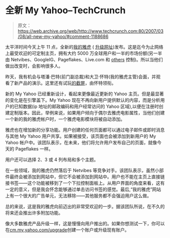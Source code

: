 # 全新 My Yahoo–TechCrunch

> 原文：<https://web.archive.org/web/http://www.techcrunch.com:80/2007/03/08/all-new-my-yahoo/#comment-1188686>

 [](https://web.archive.org/web/20210916114919/http://my.yahoo.com/) 太平洋时间今天上午 11 点，全新的[我的雅虎](https://web.archive.org/web/20210916114919/http://my.yahoo.com/) ( [升级网址](https://web.archive.org/web/20210916114919/http://cm.my.yahoo.com/upgrade))发布。这是迄今为止网络上最受欢迎的可定制主页，拥有大约 5000 万全球用户和一半的市场份额(另一半由 Netvibes、GoogleIG、Pageflakes、Live.com 和 [others](https://web.archive.org/web/20210916114919/http://www.beta.techcrunch.com/2007/03/06/mynetscape-to-launch-today-more-ajaxy-muck/) 控制)。所以当他们做出改变时，会影响很多人。

昨天，我有机会与塔潘·巴特(前门副总裁)和大卫·怀特(我的雅虎主管)会面，并观看了新产品的演示。这里还有试玩[的截屏](https://web.archive.org/web/20210916114919/http://myyblog.com/screencast/)，由怀特领衔。

新的 My Yahoo 已经重新设计，看起来更像最近更新的 Yahoo 主页。但是最显著的变化是在引擎盖下。My Yahoo 现在不再向新用户提供默认的内容，而是分析用户的已知数据(ip 地址的邮政编码和用户经常访问的 Yahoo 区域),以便在注册时创建定制版本。因此，举例来说，如果用户倾向于偶尔去雅虎电影属性，当他们创建一个新的我的雅虎帐户时，一个雅虎电影模块将被自动添加。

雅虎也在增加新的分享功能。用户创建的任何页面都可以通过电子邮件或即时消息与其他 My Yahoo 用户共享。如果被接受，该页面也会被添加到新用户的 My Yahoo 帐户中。该团队表示，在未来，他们将允许用户发布自己的页面，就像今天的 Pageflakes 一样。

用户还可以选择 2、3 或 4 列布局和多个主题。

在一些领域，我的雅虎仍然落后于 Netvibes 等竞争对手。该团队表示，虽然小部件最终会被添加到网站中，但它不会被添加到网站中。用户也不能在主页上直接链接书签——这个功能被移到了一个下拉控制面板上。从用户界面的角度来看，这有一定的意义，但是我会怀念能够通过单击访问书签的感觉。最后,“我的雅虎”网站上有一个很大的广告单元，无法移除——其他服务都不会强迫用户这么做。

总的来说，这是我的雅虎向前迈出的非常受欢迎的一步。据该团队所说，在不久的将来还会推出许多附加功能。

像大多数雅虎产品升级一样，这是慢慢向用户推出的。如果你想测试一下，你可以在[cm.my.yahoo.com/upgrade](https://web.archive.org/web/20210916114919/http://cm.my.yahoo.com/upgrade)创建一个账户或升级现有账户。